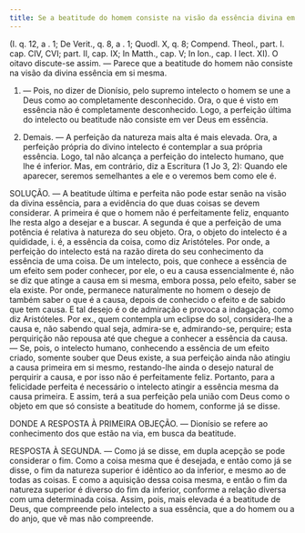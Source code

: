 ```yaml
---
title: Se a beatitude do homem consiste na visão da essência divina em si mesma
---
```


(I. q. 12, a . 1; De Verit., q. 8, a . 1; Quodl. X, q. 8; Compend. Theol., part. I. cap. CIV, CVI; part. II, cap. IX; In Matth., cap. V; In Ion., cap. I lect. XI).
  O oitavo discute-se assim. — Parece que a beatitude do homem não consiste na visão da divina essência em si mesma.  

1. — Pois, no dizer de Dionísio, pelo supremo intelecto o homem se une a Deus como ao completamente desconhecido. Ora, o que é visto em essência não é completamente desconhecido. Logo, a perfeição última do intelecto ou beatitude não consiste em ver Deus em essência.  

2. Demais. — A perfeição da natureza mais alta é mais elevada. Ora, a perfeição própria do divino intelecto é contemplar a sua própria essência.  Logo, tal não alcança a perfeição do intelecto humano, que lhe é inferior.  Mas, em contrário, diz a Escritura (1 Jo 3, 2): Quando ele aparecer, seremos semelhantes a ele e o veremos bem como ele é.  

SOLUÇÃO. — A beatitude última e perfeita não pode estar senão na visão da divina essência, para a evidência do que duas coisas se devem considerar. A primeira é que o homem não é perfeitamente feliz, enquanto lhe resta algo a desejar e a buscar. A segunda é que a perfeição de uma potência é relativa à natureza do seu objeto. Ora, o objeto do intelecto é a quididade, i. é, a essência da coisa, como diz Aristóteles. Por onde, a perfeição do intelecto está na razão direta do seu conhecimento da essência de uma coisa. De um intelecto, pois, que conhece a essência de um efeito sem poder conhecer, por ele, o eu a causa essencialmente é, não se diz que atinge a causa em si mesma, embora possa, pelo efeito, saber se ela existe. Por onde, permanece naturalmente no homem o desejo de também saber o que é a causa, depois de conhecido o efeito e de sabido que tem causa. E tal desejo é o de admiração e provoca a indagação, como diz Aristóteles. Por ex., quem contempla um eclipse do sol, considera-lhe a causa e, não sabendo qual seja, admira-se e, admirando-se, perquire; esta perquirição não repousa até que chegue a conhecer a essência da causa. — Se, pois, o intelecto humano, conhecendo a essência de um efeito criado, somente souber que Deus existe, a sua perfeição ainda não atingiu a causa primeira em si mesmo, restando-lhe ainda o desejo natural de perquirir a causa, e por isso não é perfeitamente feliz. Portanto, para a felicidade perfeita é necessário o intelecto atingir a essência mesma da causa primeira. E assim, terá a sua perfeição pela união com Deus como o objeto em que só consiste a beatitude do homem, conforme já se disse.  

DONDE A RESPOSTA À PRIMEIRA OBJEÇÃO. — Dionísio se refere ao conhecimento dos que estão na via, em busca da beatitude.  

RESPOSTA À SEGUNDA. — Como já se disse, em dupla acepção se pode considerar o fim. Como a coisa mesma que é desejada, e então como já se disse, o fim da natureza superior é idêntico ao da inferior, e mesmo ao de todas as coisas. E como a aquisição dessa coisa mesma, e então o fim da natureza superior é diverso do fim da inferior, conforme a relação diversa com uma determinada coisa. Assim, pois, mais elevada é a beatitude de Deus, que compreende pelo intelecto a sua essência, que a do homem ou a do anjo, que vê mas não compreende.